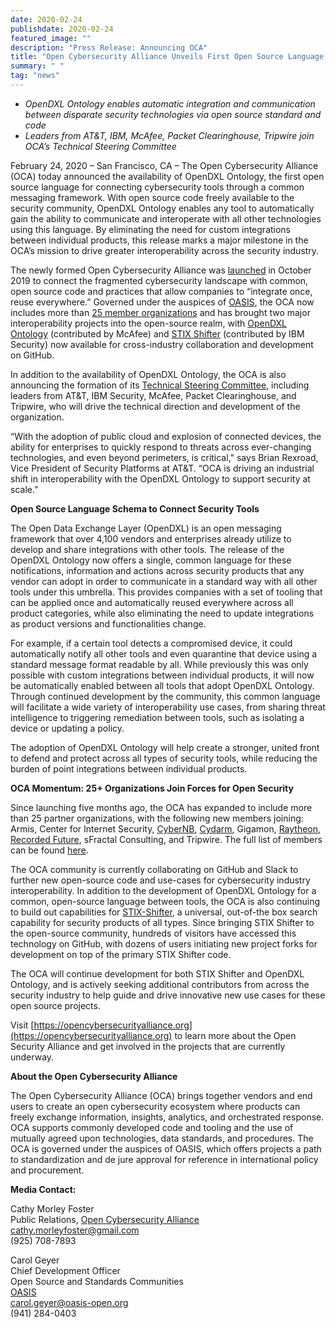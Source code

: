 ```yaml
---
date: 2020-02-24
publishdate: 2020-02-24
featured_image: ""
description: "Press Release: Announcing OCA"
title: "Open Cybersecurity Alliance Unveils First Open Source Language to Connect Security Tools"
summary: " "
tag: "news"
---
```


* *OpenDXL Ontology enables automatic integration and communication between disparate security technologies via open source standard and code*
* *Leaders from AT&T, IBM, McAfee, Packet Clearinghouse, Tripwire join OCA’s Technical Steering Committee* 

February 24, 2020 – San Francisco, CA – The Open Cybersecurity Alliance (OCA) today announced the availability of OpenDXL Ontology, the first open source language for connecting cybersecurity tools through a common messaging framework. With open source code freely available to the security community, OpenDXL Ontology enables any tool to automatically gain the ability to communicate and interoperate with all other technologies using this language. By eliminating the need for custom integrations between individual products, this release marks a major milestone in the OCA’s mission to drive greater interoperability across the security industry. 

The newly formed Open Cybersecurity Alliance was [launched](https://opencybersecurityalliance.org/news/launch/) in October 2019 to connect the fragmented cybersecurity landscape with common, open source code and practices that allow companies to “integrate once, reuse everywhere.” Governed under the auspices of [OASIS](https://www.oasis-open.org/), the OCA now includes more than [25 member organizations](https://opencybersecurityalliance.org/sponsors/) and has brought two major interoperability projects into the open-source realm, with [OpenDXL Ontology](https://github.com/opencybersecurityalliance/opendxl-ontology) (contributed by McAfee) and [STIX Shifter](https://github.com/opencybersecurityalliance/stix-shifter) (contributed by IBM Security) now available for cross-industry collaboration and development on GitHub. 

In addition to the availability of OpenDXL Ontology, the OCA is also announcing the formation of its [Technical Steering Committee](https://opencybersecurityalliance.org/about/), including leaders from AT&T, IBM Security, McAfee, Packet Clearinghouse, and Tripwire, who will drive the technical direction and development of the organization. 

“With the adoption of public cloud and explosion of connected devices, the ability for enterprises to quickly respond to threats across ever-changing technologies, and even beyond perimeters, is critical," says Brian Rexroad, Vice President of Security Platforms at AT&T. “OCA is driving an industrial shift in interoperability with the OpenDXL Ontology to support security at scale.”

**Open Source Language Schema to Connect Security Tools**

The Open Data Exchange Layer (OpenDXL) is an open messaging framework that over 4,100 vendors and enterprises already utilize to develop and share integrations with other tools. The release of the OpenDXL Ontology now offers a single, common language for these notifications, information and actions across security products that any vendor can adopt in order to communicate in a standard way with all other tools under this umbrella. This provides companies with a set of tooling that can be applied once and automatically reused everywhere across all product categories, while also eliminating the need to update integrations as product versions and functionalities change.  

For example, if a certain tool detects a compromised device, it could automatically notify all other tools and even quarantine that device using a standard message format readable by all. While previously this was only possible with custom integrations between individual products, it will now be automatically enabled between all tools that adopt OpenDXL Ontology. Through continued development by the community, this common language will facilitate a wide variety of interoperability use cases, from sharing threat intelligence to triggering remediation between tools, such as isolating a device or updating a policy.  

The adoption of OpenDXL Ontology will help create a stronger, united front to defend and protect across all types of security tools, while reducing the burden of point integrations between individual products.

**OCA Momentum: 25+ Organizations Join Forces for Open Security**

Since launching five months ago, the OCA has expanded to include more than 25 partner organizations, with the following new members joining: Armis, Center for Internet Security, [CyberNB](https://cybernb.ca), [Cydarm](https://cydarm.com), Gigamon, [Raytheon](https://www.raytheon.com/), [Recorded Future](https://www.recordedfuture.com/), sFractal Consulting, and Tripwire. The full list of members can be found [here](https://opencybersecurityalliance.org/sponsors/). 

The OCA community is currently collaborating on GitHub and Slack to further new open-source code and use-cases for cybersecurity industry interoperability. In addition to the development of OpenDXL Ontology for a common, open-source language between tools, the OCA is also continuing to build out capabilities for [STIX-Shifter](https://github.com/opencybersecurityalliance/stix-shifter), a universal, out-of-the box search capability for security products of all types. Since bringing STIX Shifter to the open-source community, hundreds of visitors have accessed this technology on GitHub, with dozens of users initiating new project forks for development on top of the primary STIX Shifter code. 

The OCA will continue development for both STIX Shifter and OpenDXL Ontology, and is actively seeking additional contributors from across the security industry to help guide and drive innovative new use cases for these open source projects.

Visit [https://opencybersecurityalliance.org](https://opencybersecurityalliance.org) to learn more about the Open Security Alliance and get involved in the projects that are currently underway.

**About the Open Cybersecurity Alliance**

The Open Cybersecurity Alliance (OCA) brings together vendors and end users to create an open cybersecurity ecosystem where products can freely exchange information, insights, analytics, and orchestrated response. OCA supports commonly developed code and tooling and the use of mutually agreed upon technologies, data standards, and procedures. The OCA is governed under the auspices of OASIS, which offers projects a path to standardization and de jure approval for reference in international policy and procurement.

**Media Contact:**

Cathy Morley Foster<br>
Public Relations, [Open Cybersecurity Alliance](https://opencybersecurityalliance.org/)<br>
cathy.morleyfoster@gmail.com<br>
(925) 708-7893<br>

Carol Geyer<br>
Chief Development Officer<br>
Open Source and Standards Communities<br>
[OASIS](https://www.oasis-open.org/)<br>
carol.geyer@oasis-open.org<br>
(941) 284-0403<br>
